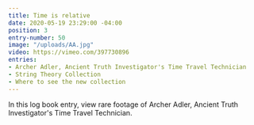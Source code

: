 ```yaml
---
title: Time is relative
date: 2020-05-19 23:29:00 -04:00
position: 3
entry-number: 50
image: "/uploads/AA.jpg"
video: https://vimeo.com/397730896
entries:
- Archer Adler, Ancient Truth Investigator's Time Travel Technician
- String Theory Collection
- Where to see the new collection
---
```


In this log book entry, view rare footage of Archer Adler, Ancient Truth Investigator's Time Travel Technician.
